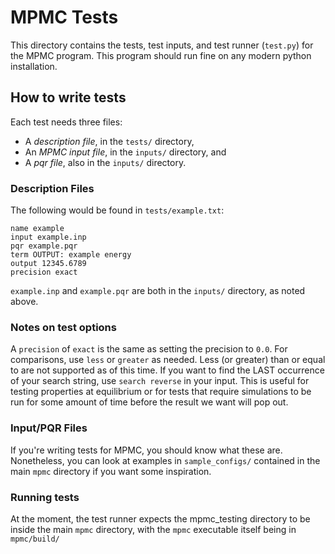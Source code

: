 # MPMC Tests
This directory contains the tests, test inputs, and test runner (`test.py`) for the MPMC program. This program should run fine on any modern python installation.

## How to write tests
Each test needs three files:

 - A *description file*, in the `tests/` directory, 
 - An *MPMC input file*, in the `inputs/` directory, and
 - A *pqr file*, also in the `inputs/` directory.
 
### Description Files 
 The following would be found in `tests/example.txt`:
 
    name example
    input example.inp
    pqr example.pqr
    term OUTPUT: example energy
    output 12345.6789
    precision exact

`example.inp` and `example.pqr` are both in the `inputs/` directory, as noted above.

### Notes on test options
A `precision` of `exact` is the same as setting the precision to `0.0`.
For comparisons, use `less` or `greater` as needed. Less (or greater) than or equal to are not supported
as of this time.
If you want to find the LAST occurrence of your search string, use `search reverse` in your input. This 
is useful for testing properties at equilibrium or for tests that require simulations to be run for some
amount of time before the result we want will pop out.

### Input/PQR Files
If you're writing tests for MPMC, you should know what these are. Nonetheless, you can look at examples in `sample_configs/`  contained in the main `mpmc` directory if you want some inspiration.

### Running tests
At the moment, the test runner expects the mpmc_testing directory to be inside the main `mpmc` directory, with
the `mpmc` executable itself being in `mpmc/build/`
